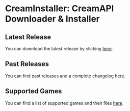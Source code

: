 # CreamInstaller: CreamAPI Downloader & Installer
## Latest Release
You can download the latest release by clicking [here](https://github.com/pointfeev/CreamInstaller/releases/latest/download/CreamInstaller.zip).

## Past Releases
You can find past releases and a complete changelog [here](https://github.com/pointfeev/CreamInstaller/releases).

## Supported Games
You can find a list of supported games and their files [here](https://mega.nz/folder/45YBwIxZ#fsZNZZu9twY2PVLgrB86fA).
